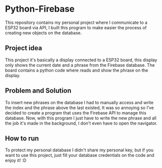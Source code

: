 # Python-Firebase
This repository contains my personal project where I communicate to a ESP32 board via API, I built this program to make easier the process of creating new objects on the database.

## Project idea
This project it's basically a display connected to a ESP32 board, this display only shows the current date and a phrase from the Firebase database. The board contains a python code where reads and show the phrase on the display.

## Problem and Solution
To insert new phrases on the database I had to manually access and write the index and the phrase above the last existed, It was so annoying so I've decided to create a program that uses the Firebase API to manage this database. Now, with this program I just have to write the new phrase and all the job it's made in the background, I don't even have to open the navigator.

## How to run
To protect my personal database I didn't share my personal key, but if you want to use this project, just fill your database credentials on the code and enjoy it! :D
